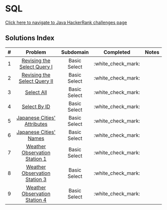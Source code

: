 # SQL

[Click here to navigate to Java HackerRank challenges page](https://www.hackerrank.com/domains/sql)

## Solutions Index <a href="solutions-index" id="solutions-index"></a>

|  #  |                                                              Problem                                                             |   Subdomain  |       Completed      | Notes |
| :-: | :------------------------------------------------------------------------------------------------------------------------------: | :----------: | :------------------: | :---: |
|  1  |   [Revising the Select Query I](https://andremarinho.gitbook.io/cpc/other-problems/hackerrank/sql/revising-the-select-query-i)   | Basic Select | :white\_check\_mark: |       |
|  2  |  [Revising the Select Query II](https://andremarinho.gitbook.io/cpc/other-problems/hackerrank/sql/revising-the-select-query-ii)  | Basic Select | :white\_check\_mark: |       |
|  3  |                    [Select All](https://andremarinho.gitbook.io/cpc/other-problems/hackerrank/sql/select-all)                    | Basic Select | :white\_check\_mark: |       |
|  4  |                  [Select By ID](https://andremarinho.gitbook.io/cpc/other-problems/hackerrank/sql/select-by-id)                  | Basic Select | :white\_check\_mark: |       |
|  5  |    [Japanese Cities' Attributes](https://andremarinho.gitbook.io/cpc/other-problems/hackerrank/sql/japanese-cities-attributes)   | Basic Select | :white\_check\_mark: |       |
|  6  |         [Japanese Cities' Names](https://andremarinho.gitbook.io/cpc/other-problems/hackerrank/sql/japanese-cities-names)        | Basic Select | :white\_check\_mark: |       |
|  7  | [Weather Observation Station 1](https://andremarinho.gitbook.io/cpc/other-problems/hackerrank/sql/weather-observation-station-1) | Basic Select | :white\_check\_mark: |       |
|  8  | [Weather Observation Station 3](https://andremarinho.gitbook.io/cpc/other-problems/hackerrank/sql/weather-observation-station-3) | Basic Select | :white\_check\_mark: |       |
|  9  | [Weather Observation Station 4](https://andremarinho.gitbook.io/cpc/other-problems/hackerrank/sql/weather-observation-station-4) | Basic Select | :white\_check\_mark: |       |
